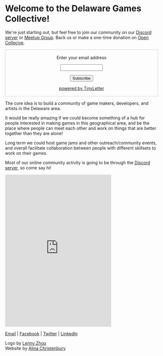 # Welcome to the Delaware Games Collective!

We're just starting out, but feel free to join our community on our [Discord server](https://discord.gg/vA7e8GV) or [Meetup Group](https://www.meetup.com/Delaware-Games-Collective/). Back us or make a one-time donation on [Open Collecive](https://opencollective.com/delaware-games-collective).

 <form style="border:1px solid #ccc;padding:3px;text-align:center;" action="https://tinyletter.com/Delaware-Games-Collective" method="post" target="popupwindow" onsubmit="window.open('https://tinyletter.com/Delaware-Games-Collective', 'popupwindow', 'scrollbars=yes,width=800,height=600');return true"><p><label for="tlemail">Enter your email address</label></p><p><input type="text" style="width:140px" name="email" id="tlemail" /></p><input type="hidden" value="1" name="embed"/><input type="submit" value="Subscribe" /><p><a href="https://tinyletter.com" target="_blank">powered by TinyLetter</a></p></form>

The core idea is to build a community of game makers, developers, and artists in the Delaware area.

It would be really amazing if we could become something of a hub for people interested in making games in this geographical area, and be the place where people can meet each other and work on things that are better together than they are alone!

Long term we could host game jams and other outreach/community events, and overall facilitate collaboration between people with different skillsets to work on their games.

Most of our online community activity is going to be through the [Discord server](https://discord.gg/vA7e8GV), so come say hi!

<iframe src="https://discordapp.com/widget?id=575350791507017738&theme=dark" width="350" height="500" allowtransparency="true" frameborder="0"></iframe>

         
[Email](hello@delawaregamescollective.org) | [Facebook](https://www.facebook.com/DelawareGamesCollective/) | [Twitter](https://twitter.com/DelawareGames) | [LinkedIn](https://www.linkedin.com/company/delaware-games-collective)

Logo by [Lenny Zhou](https://twitter.com/lenny_zhou)  
Website by [Alina Christenbury](http://alinac.me/)

<script src="https://opencollective.com/delaware-games-collective/banner.js"></script>
